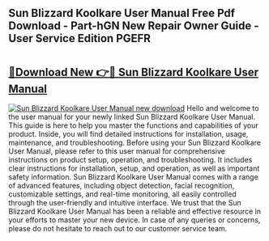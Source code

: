 ## Sun Blizzard Koolkare User Manual Free Pdf Download - Part-hGN New Repair Owner Guide - User Service Edition PGEFR

# <h2><a href="http://bc61980.oget.top/?id=Sun+Blizzard+Koolkare+User+Manual">🔗Download New 👉🔴 Sun Blizzard Koolkare User Manual</a></h2>

[![Sun Blizzard Koolkare User Manual new download](https://i.imgur.com/5g1atiW.png)](http://bc61980.oget.top/?id=Sun+Blizzard+Koolkare+User+Manual)
Hello and welcome to the user manual for your newly linked Sun Blizzard Koolkare User Manual. This guide is here to help you master the functions and capabilities of your product. Inside, you will find detailed instructions for installation, usage, maintenance, and troubleshooting. Before using your Sun Blizzard Koolkare User Manual, please refer to this user manual for comprehensive instructions on product setup, operation, and troubleshooting. It includes clear instructions for installation, setup, and operation, as well as important safety information. Sun Blizzard Koolkare User Manual comes with a range of advanced features, including object detection, facial recognition, customizable settings, and real-time monitoring, all easily controlled through the user-friendly and intuitive interface. We trust that the Sun Blizzard Koolkare User Manual has been a reliable and effective resource in your efforts to master your new device. In case of any queries or concerns, please do not hesitate to reach out to our customer service team.
